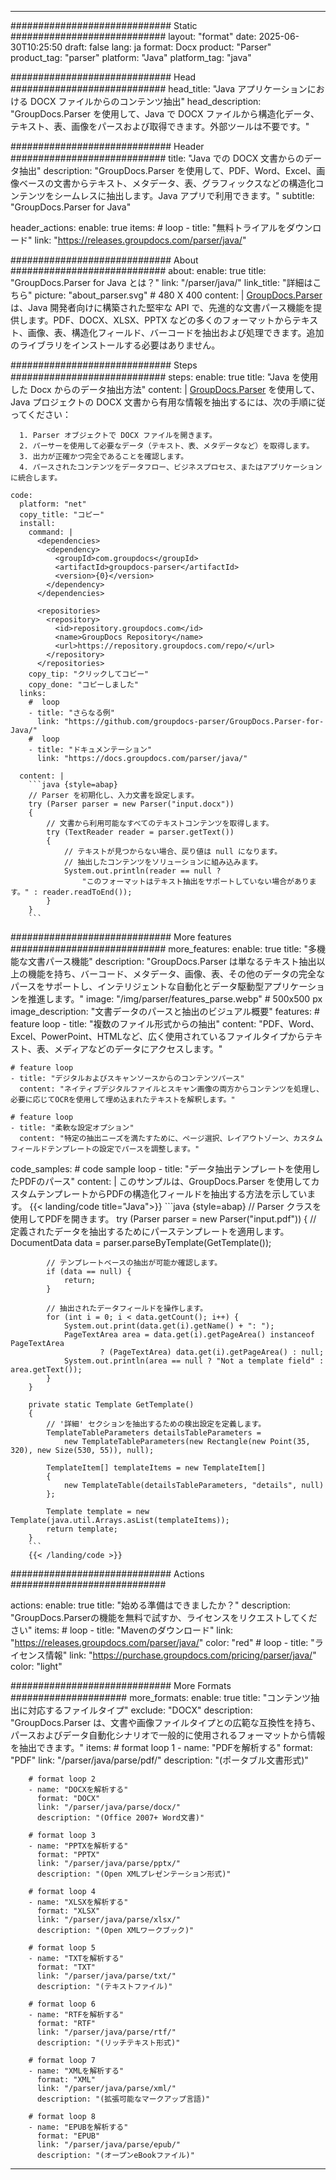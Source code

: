 


---
############################# Static ############################
layout: "format"
date:  2025-06-30T10:25:50
draft: false
lang: ja
format: Docx
product: "Parser"
product_tag: "parser"
platform: "Java"
platform_tag: "java"

############################# Head ############################
head_title: "Java アプリケーションにおける DOCX ファイルからのコンテンツ抽出"
head_description: "GroupDocs.Parser を使用して、Java で DOCX ファイルから構造化データ、テキスト、表、画像をパースおよび取得できます。外部ツールは不要です。"

############################# Header ############################
title: "Java での DOCX 文書からのデータ抽出" 
description: "GroupDocs.Parser を使用して、PDF、Word、Excel、画像ベースの文書からテキスト、メタデータ、表、グラフィックスなどの構造化コンテンツをシームレスに抽出します。Java アプリで利用できます。"
subtitle: "GroupDocs.Parser for Java" 

header_actions:
  enable: true
  items:
    #  loop
    - title: "無料トライアルをダウンロード"
      link: "https://releases.groupdocs.com/parser/java/"
      
############################# About ############################
about:
    enable: true
    title: "GroupDocs.Parser for Java とは？"
    link: "/parser/java/"
    link_title: "詳細はこちら"
    picture: "about_parser.svg" # 480 X 400
    content: |
       [GroupDocs.Parser](/parser/java/) は、Java 開発者向けに構築された堅牢な API で、先進的な文書パース機能を提供します。PDF、DOCX、XLSX、PPTX などの多くのフォーマットからテキスト、画像、表、構造化フィールド、バーコードを抽出および処理できます。追加のライブラリをインストールする必要はありません。

############################# Steps ############################
steps:
    enable: true
    title: "Java を使用した Docx からのデータ抽出方法"
    content: |
      [GroupDocs.Parser](/parser/java/) を使用して、Java プロジェクトの DOCX 文書から有用な情報を抽出するには、次の手順に従ってください：
      
      1. Parser オブジェクトで DOCX ファイルを開きます。
      2. パーサーを使用して必要なデータ（テキスト、表、メタデータなど）を取得します。
      3. 出力が正確かつ完全であることを確認します。
      4. パースされたコンテンツをデータフロー、ビジネスプロセス、またはアプリケーションに統合します。
   
    code:
      platform: "net"
      copy_title: "コピー"
      install:
        command: |
          <dependencies>
            <dependency>
              <groupId>com.groupdocs</groupId>
              <artifactId>groupdocs-parser</artifactId>
              <version>{0}</version>
            </dependency>
          </dependencies>

          <repositories>
            <repository>
              <id>repository.groupdocs.com</id>
              <name>GroupDocs Repository</name>
              <url>https://repository.groupdocs.com/repo/</url>
            </repository>
          </repositories>
        copy_tip: "クリックしてコピー"
        copy_done: "コピーしました"
      links:
        #  loop
        - title: "さらなる例"
          link: "https://github.com/groupdocs-parser/GroupDocs.Parser-for-Java/"
        #  loop
        - title: "ドキュメンテーション"
          link: "https://docs.groupdocs.com/parser/java/"
          
      content: |
        ```java {style=abap}
        // Parser を初期化し、入力文書を設定します。
        try (Parser parser = new Parser("input.docx"))
        {
            // 文書から利用可能なすべてのテキストコンテンツを取得します。
            try (TextReader reader = parser.getText())
            {
                // テキストが見つからない場合、戻り値は null になります。
                // 抽出したコンテンツをソリューションに組み込みます。
                System.out.println(reader == null ? 
                    "このフォーマットはテキスト抽出をサポートしていない場合があります。" : reader.readToEnd());
            }
        }
        ```            

############################# More features ############################
more_features:
  enable: true
  title: "多機能な文書パース機能"
  description: "GroupDocs.Parser は単なるテキスト抽出以上の機能を持ち、バーコード、メタデータ、画像、表、その他のデータの完全なパースをサポートし、インテリジェントな自動化とデータ駆動型アプリケーションを推進します。"
  image: "/img/parser/features_parse.webp" # 500x500 px
  image_description: "文書データのパースと抽出のビジュアル概要"
  features:
    # feature loop
    - title: "複数のファイル形式からの抽出"
      content: "PDF、Word、Excel、PowerPoint、HTMLなど、広く使用されているファイルタイプからテキスト、表、メディアなどのデータにアクセスします。"

    # feature loop
    - title: "デジタルおよびスキャンソースからのコンテンツパース"
      content: "ネイティブデジタルファイルとスキャン画像の両方からコンテンツを処理し、必要に応じてOCRを使用して埋め込まれたテキストを解釈します。"

    # feature loop
    - title: "柔軟な設定オプション"
      content: "特定の抽出ニーズを満たすために、ページ選択、レイアウトゾーン、カスタムフィールドテンプレートの設定でパースを調整します。"
      
  code_samples:
    # code sample loop
    - title: "データ抽出テンプレートを使用したPDFのパース"
      content: |
        このサンプルは、GroupDocs.Parser を使用してカスタムテンプレートからPDFの構造化フィールドを抽出する方法を示しています。
        {{< landing/code title="Java">}}
        ```java {style=abap}
        //  Parser クラスを使用してPDFを開きます。
        try (Parser parser = new Parser("input.pdf"))
        {
            // 定義されたデータを抽出するためにパーステンプレートを適用します。
            DocumentData data = parser.parseByTemplate(GetTemplate());

            // テンプレートベースの抽出が可能か確認します。
            if (data == null) {
                return;
            }

            // 抽出されたデータフィールドを操作します。
            for (int i = 0; i < data.getCount(); i++) {
                System.out.print(data.get(i).getName() + ": ");
                PageTextArea area = data.get(i).getPageArea() instanceof PageTextArea
                        ? (PageTextArea) data.get(i).getPageArea() : null;
                System.out.println(area == null ? "Not a template field" : area.getText());
            }
        }

        private static Template GetTemplate()
        {
            // '詳細' セクションを抽出するための検出設定を定義します。
            TemplateTableParameters detailsTableParameters = 
                new TemplateTableParameters(new Rectangle(new Point(35, 320), new Size(530, 55)), null);

            TemplateItem[] templateItems = new TemplateItem[]
            {
                new TemplateTable(detailsTableParameters, "details", null)
            };

            Template template = new Template(java.util.Arrays.asList(templateItems));
            return template;
        }
        ```
        {{< /landing/code >}}


############################# Actions ############################

actions:
  enable: true
  title: "始める準備はできましたか？"
  description: "GroupDocs.Parserの機能を無料で試すか、ライセンスをリクエストしてください"
  items:
    #  loop
    - title: "Mavenのダウンロード"
      link: "https://releases.groupdocs.com/parser/java/"
      color: "red"
        #  loop
    - title: "ライセンス情報"
      link: "https://purchase.groupdocs.com/pricing/parser/java/"
      color: "light"


############################# More Formats #####################
more_formats:
    enable: true
    title: "コンテンツ抽出に対応するファイルタイプ"
    exclude: "DOCX"
    description: "GroupDocs.Parser は、文書や画像ファイルタイプとの広範な互換性を持ち、パースおよびデータ自動化シナリオで一般的に使用されるフォーマットから情報を抽出できます。"
    items: 
        # format loop 1
        - name: "PDFを解析する"
          format: "PDF"
          link: "/parser/java/parse/pdf/"
          description: "(ポータブル文書形式)"
          
        # format loop 2
        - name: "DOCXを解析する"
          format: "DOCX"
          link: "/parser/java/parse/docx/"
          description: "(Office 2007+ Word文書)"
          
        # format loop 3
        - name: "PPTXを解析する"
          format: "PPTX"
          link: "/parser/java/parse/pptx/"
          description: "(Open XMLプレゼンテーション形式)"
          
        # format loop 4
        - name: "XLSXを解析する"
          format: "XLSX"
          link: "/parser/java/parse/xlsx/"
          description: "(Open XMLワークブック)"
          
        # format loop 5
        - name: "TXTを解析する"
          format: "TXT"
          link: "/parser/java/parse/txt/"
          description: "(テキストファイル)"
          
        # format loop 6
        - name: "RTFを解析する"
          format: "RTF"
          link: "/parser/java/parse/rtf/"
          description: "(リッチテキスト形式)"
          
        # format loop 7
        - name: "XMLを解析する"
          format: "XML"
          link: "/parser/java/parse/xml/"
          description: "(拡張可能なマークアップ言語)"
          
        # format loop 8
        - name: "EPUBを解析する"
          format: "EPUB"
          link: "/parser/java/parse/epub/"
          description: "(オープンeBookファイル)"
         
          

---